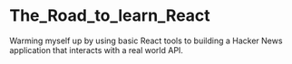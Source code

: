 # The_Road_to_learn_React
Warming myself up by using basic React tools to building a Hacker News application that interacts with a real world API.
